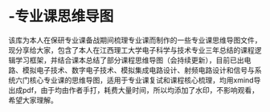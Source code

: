 # -专业课思维导图
该库为本人在保研专业课备战期间梳理专业课而制作的一些专业课思维导图文件，现分享给大家，包含了本人在江西理工大学电子科学与技术专业三年总结的课程逻辑学习框架，并结合课本总结了部分课程思维导图（会持续更新），目前已出电路、模拟电子技术、数字电子技术、模拟集成电路设计、射频电路设计和信号与系统六门核心专业课的思维导图，适用于专业课复试和课程核心梳理，均用xmind导出成pdf，由于均由作者手打，耗费大量时间，所以均添加了水印，不影响观看，希望大家理解。
